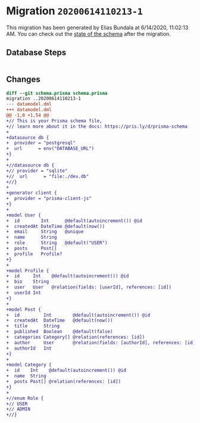 # Migration `20200614110213-1`

This migration has been generated by Elias Bundala at 6/14/2020, 11:02:13 AM.
You can check out the [state of the schema](./schema.prisma) after the migration.

## Database Steps

```sql

```

## Changes

```diff
diff --git schema.prisma schema.prisma
migration ..20200614110213-1
--- datamodel.dml
+++ datamodel.dml
@@ -1,0 +1,54 @@
+// This is your Prisma schema file,
+// learn more about it in the docs: https://pris.ly/d/prisma-schema
+
+datasource db {
+  provider = "postgresql"
+  url      = env("DATABASE_URL")
+}
+
+//datasource db {
+// provider = "sqlite"
+//  url      = "file:./dev.db"
+//}
+
+generator client {
+  provider = "prisma-client-js"
+}
+
+model User {
+  id        Int      @default(autoincrement()) @id
+  createdAt DateTime @default(now())
+  email     String   @unique
+  name      String
+  role      String   @default("USER")
+  posts     Post[]
+  profile   Profile?
+}
+
+model Profile {
+  id     Int    @default(autoincrement()) @id
+  bio    String
+  user   User   @relation(fields: [userId], references: [id])
+  userId Int
+}
+
+model Post {
+  id         Int        @default(autoincrement()) @id
+  createdAt  DateTime   @default(now())
+  title      String
+  published  Boolean    @default(false)
+  categories Category[] @relation(references: [id])
+  author     User       @relation(fields: [authorId], references: [id])
+  authorId   Int
+}
+
+model Category {
+  id    Int    @default(autoincrement()) @id
+  name  String
+  posts Post[] @relation(references: [id])
+}
+
+//enum Role {
+// USER
+// ADMIN
+//}
```


